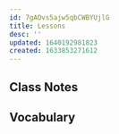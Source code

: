```yaml
---
id: 7gAOvs5ajw5qbCWBYUjlG
title: Lessons
desc: ''
updated: 1640192981823
created: 1633853271612
---
```


## Class Notes

## Vocabulary
